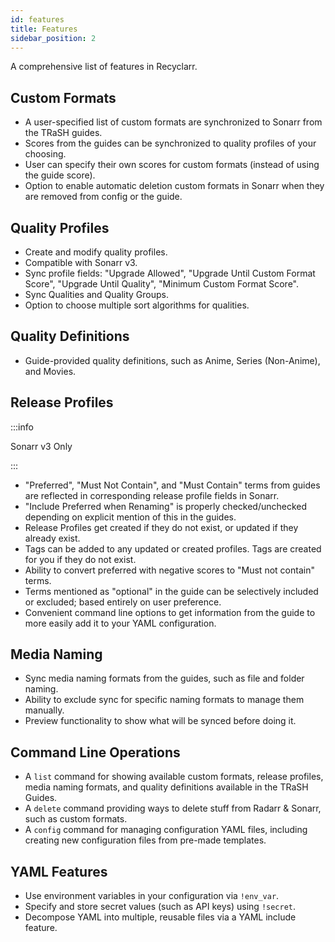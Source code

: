 ```yaml
---
id: features
title: Features
sidebar_position: 2
---
```


A comprehensive list of features in Recyclarr.

## Custom Formats

- A user-specified list of custom formats are synchronized to Sonarr from the TRaSH guides.
- Scores from the guides can be synchronized to quality profiles of your choosing.
- User can specify their own scores for custom formats (instead of using the guide score).
- Option to enable automatic deletion custom formats in Sonarr when they are removed from config or
  the guide.

## Quality Profiles

- Create and modify quality profiles.
- Compatible with Sonarr v3.
- Sync profile fields: "Upgrade Allowed", "Upgrade Until Custom Format Score", "Upgrade Until
  Quality", "Minimum Custom Format Score".
- Sync Qualities and Quality Groups.
- Option to choose multiple sort algorithms for qualities.

## Quality Definitions

- Guide-provided quality definitions, such as Anime, Series (Non-Anime), and Movies.

## Release Profiles

:::info

Sonarr v3 Only

:::

- "Preferred", "Must Not Contain", and "Must Contain" terms from guides are reflected in
  corresponding release profile fields in Sonarr.
- "Include Preferred when Renaming" is properly checked/unchecked depending on explicit mention of
  this in the guides.
- Release Profiles get created if they do not exist, or updated if they already exist.
- Tags can be added to any updated or created profiles. Tags are created for you if they do not
  exist.
- Ability to convert preferred with negative scores to "Must not contain" terms.
- Terms mentioned as "optional" in the guide can be selectively included or excluded; based entirely
  on user preference.
- Convenient command line options to get information from the guide to more easily add it to your
  YAML configuration.

## Media Naming

- Sync media naming formats from the guides, such as file and folder naming.
- Ability to exclude sync for specific naming formats to manage them manually.
- Preview functionality to show what will be synced before doing it.

## Command Line Operations

- A `list` command for showing available custom formats, release profiles, media naming formats, and
  quality definitions available in the TRaSH Guides.
- A `delete` command providing ways to delete stuff from Radarr & Sonarr, such as custom formats.
- A `config` command for managing configuration YAML files, including creating new configuration
  files from pre-made templates.

## YAML Features

- Use environment variables in your configuration via `!env_var`.
- Specify and store secret values (such as API keys) using `!secret`.
- Decompose YAML into multiple, reusable files via a YAML include feature.

